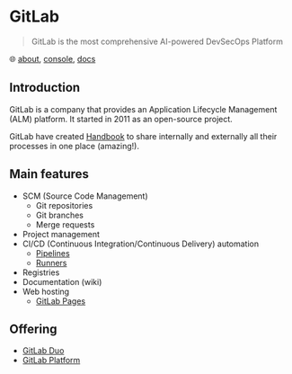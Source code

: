 # GitLab

> GitLab is the most comprehensive AI-powered DevSecOps Platform

🌐 [about](https://about.gitlab.com/), [console](https://gitlab.com/), [docs](https://docs.gitlab.com/)

## Introduction

GitLab is a company that provides an Application Lifecycle Management (ALM) platform. It started in 2011 as an open-source project.

GitLab have created [Handbook](handbook.md) to share internally and externally all their processes in one place (amazing!).

## Main features

* SCM (Source Code Management)
  * Git repositories
  * Git branches
  * Merge requests
* Project management
* CI/CD (Continuous Integration/Continuous Delivery) automation
  * [Pipelines](./pipelines.md)
  * [Runners](./runners.md)
* Registries
* Documentation (wiki)
* Web hosting
  * [GitLab Pages](./pages.md)

## Offering

* [GitLab Duo](duo.md)
* [GitLab Platform](platform.md)
